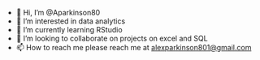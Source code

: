 - 👋 Hi, I’m @Aparkinson80
- 👀 I’m interested in data analytics
- 🌱 I’m currently learning RStudio
- 💞️ I’m looking to collaborate on projects on excel and SQL
- 📫 How to reach me please reach me at alexparkinson801@gmail.com

<!---
Aparkinson80/Aparkinson80 is a ✨ special ✨ repository because its `README.md` (this file) appears on your GitHub profile.
You can click the Preview link to take a look at your changes.
--->
